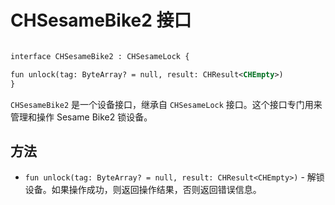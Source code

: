 
# CHSesameBike2 接口
```svg

interface CHSesameBike2 : CHSesameLock {

fun unlock(tag: ByteArray? = null, result: CHResult<CHEmpty>)
}

```
`CHSesameBike2` 是一个设备接口，继承自 `CHSesameLock` 接口。这个接口专门用来管理和操作 Sesame Bike2 锁设备。

## 方法

- `fun unlock(tag: ByteArray? = null, result: CHResult<CHEmpty>)` - 解锁设备。如果操作成功，则返回操作结果，否则返回错误信息。

